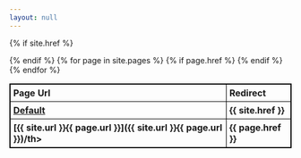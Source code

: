 ```yaml
---
layout: null
---
```

<style>
table, th, td {
    border: 1px solid black;
    border-collapse: collapse;
}
th, td {
    padding: 5px;
}
th {
    text-align: left;
}
</style>
<body>
<table style="width:100%">
  <tr>
    <th>Page Url</th>
    <th>Redirect</th> 
  </tr>

{% if site.href %}
<tr>
    <th><a href="{{ site.url }}{{ page.url }}">Default</a></th>
    <th>{{ site.href }}</th>
  </tr>
{% endif %}
{% for page in site.pages %}
{% if page.href %}
<tr>
    <th>[{{ site.url }}{{ page.url }}]({{ site.url }}{{ page.url }})/th>
    <th>{{ page.href }}</th>
  </tr>
{% endif %}
{% endfor %}
</table>
</body>

